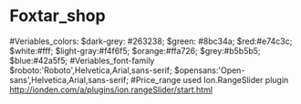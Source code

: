 # Foxtar_shop
#Veriables_colors:
$dark-grey: #263238;
$green: #8bc34a;
$red:#e74c3c;
$white:#fff;
$light-gray:#f4f6f5;
$orange:#ffa726;
$grey:#b5b5b5;
$blue:#42a5f5;
#Veriables_font-family
$roboto:'Roboto',Helvetica,Arial,sans-serif;
$opensans:'Open-sans',Helvetica,Arial,sans-serif;
#Price_range
used Ion.RangeSlider plugin <http://ionden.com/a/plugins/ion.rangeSlider/start.html>
